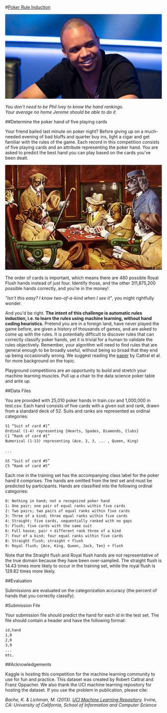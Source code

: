 #[Poker Rule Induction](https://www.kaggle.com/c/poker-rule-induction)

![ScreenShot](images/ivey.jpg)

*You don't need to be Phil Ivey to know the hand rankings.*  
*Your average no home Jerome should be able to do it.*

##Determine the poker hand of five playing cards

Your friend bailed last minute on poker night? Before giving up on a much-needed evening of bad bluffs and quarter buy ins, light a cigar and get familiar with the rules of the game. Each record in this competition consists of five playing cards and an attribute representing the poker hand. You are asked to predict the best hand you can play based on the cards you've been dealt. 

![ScreenShot](images/dogs_playing_poker.jpg)

The order of cards is important, which means there are 480 possible Royal Flush hands instead of just four. Identify those, and the other 311,875,200 possible hands correctly, and you’re in the money!

*"Isn't this easy? I know two-of-a-kind when I see it"*, you might rightfully wonder.

And you'd be right. **The intent of this challenge is automatic rules induction, i.e. to learn the rules using machine learning, without hand coding heuristics.** Pretend you are in a foreign land, have never played the game before, are given a history of thousands of games, and are asked to come up with the rules. It is potentially difficult to discover rules that can correctly classify poker hands, yet it is trivial for a human to validate the rules objectively. Remember, your algorithm will need to find rules that are general enough to be broadly useful, without being so broad that they end up being occasionally wrong. We suggest reading the [paper](http://www.wseas.us/e-library/conferences/crete2002/papers/444-494.pdf) by Cattral et al. for more background on the topic.

Playground competitions are an opportunity to build and stretch your machine learning muscles. Pull up a chair to the data science poker table and ante up.


##Data Files

You are provided with 25,010 poker hands in train.csv and 1,000,000 in test.csv. Each hand consists of five cards with a given suit and rank, drawn from a standard deck of 52. Suits and ranks are represented as ordinal categories:
```
S1 “Suit of card #1”
Ordinal (1-4) representing {Hearts, Spades, Diamonds, Clubs}
C1 “Rank of card #1”
Numerical (1-13) representing (Ace, 2, 3, ... , Queen, King)

...

S5 “Suit of card #5”
C5 “Rank of card #5”
```
Each row in the training set has the accompanying class label for the poker hand it comprises. The hands are omitted from the test set and must be predicted by participants. Hands are classified into the following ordinal categories:
```
0: Nothing in hand; not a recognized poker hand 
1: One pair; one pair of equal ranks within five cards
2: Two pairs; two pairs of equal ranks within five cards
3: Three of a kind; three equal ranks within five cards
4: Straight; five cards, sequentially ranked with no gaps
5: Flush; five cards with the same suit
6: Full house; pair + different rank three of a kind
7: Four of a kind; four equal ranks within five cards
8: Straight flush; straight + flush
9: Royal flush; {Ace, King, Queen, Jack, Ten} + flush
```
Note that the Straight flush and Royal flush hands are not representative of
the true domain because they have been over-sampled. The straight flush
is 14.43 times more likely to occur in the training set, while the royal flush is 129.82 times more likely.


##Evaluation

Submissions are evaluated on the categorization accuracy (the percent of hands that you correctly classify).


#Submission File

Your submission file should predict the hand for each id in the test set. The file should contain a header and have the following format:
```
id,hand
1,0
2,0
3,9
...
etc.
```


##Acknowledgements

Kaggle is hosting this competition for the machine learning community to use for fun and practice. This dataset was created by Robert Cattral and Franz Oppacher. We also thank the UCI machine learning repository for hosting the dataset. If you use the problem in publication, please cite:

*Bache, K. & Lichman, M. (2013). [UCI Machine Learning Repository](http://archive.ics.uci.edu/ml/). Irvine, CA: University of California, School of Information and Computer Science*
